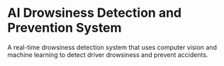 # AI Drowsiness Detection and Prevention System 
 
A real-time drowsiness detection system that uses computer vision and machine learning to detect driver drowsiness and prevent accidents. 
